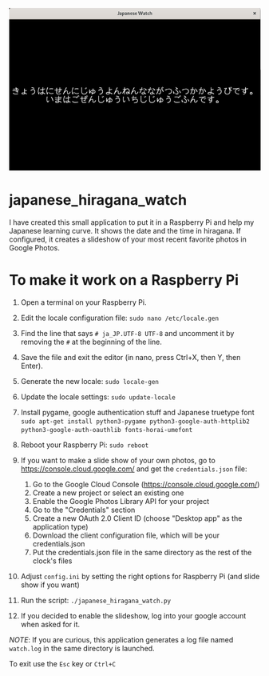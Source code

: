 ![Screenshot 1](images/Screenshot1.png)

# japanese_hiragana_watch

I have created this small application to put it in a Raspberry Pi and help my Japanese learning curve. It shows the date and the time in hiragana.
If configured, it creates a slideshow of your most recent favorite photos in Google Photos.

# To make it work on a Raspberry Pi

1. Open a terminal on your Raspberry Pi.

2. Edit the locale configuration file:
```sudo nano /etc/locale.gen```

3. Find the line that says `# ja_JP.UTF-8 UTF-8` and uncomment it by removing the `#` at the beginning of the line.

4. Save the file and exit the editor (in nano, press Ctrl+X, then Y, then Enter).

5. Generate the new locale:
```sudo locale-gen```

6. Update the locale settings:
```sudo update-locale```

7. Install pygame, google authentication stuff and Japanese truetype font
```sudo apt-get install python3-pygame python3-google-auth-httplib2 python3-google-auth-oauthlib fonts-horai-umefont ```

8. Reboot your Raspberry Pi:
```sudo reboot```

9. If you want to make a slide show of your own photos, go to https://console.cloud.google.com/ and get the `credentials.json` file:

    1. Go to the Google Cloud Console (https://console.cloud.google.com/)
    2. Create a new project or select an existing one
    3. Enable the Google Photos Library API for your project
    4. Go to the "Credentials" section
    5. Create a new OAuth 2.0 Client ID (choose "Desktop app" as the application type)
    6. Download the client configuration file, which will be your credentials.json
    7. Put the credentials.json file in the same directory as the rest of the clock's files

10. Adjust `config.ini` by setting the right options for Raspberry Pi (and slide show if you want)

11. Run the script:
```./japanese_hiragana_watch.py```

12. If you decided to enable the slideshow, log into your google account when asked for it.

*NOTE*: If you are curious, this application generates a log file named `watch.log` in the same directory is launched.

To exit use the `Esc` key or `Ctrl+C`
